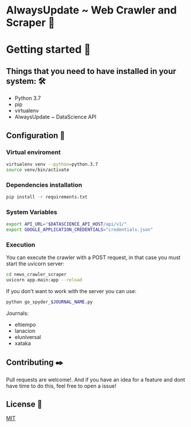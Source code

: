# AlwaysUpdate ~ Web Crawler and Scraper 📰


# Getting started 🚀
## Things that you need to have installed in your system: 🛠️
 * Python 3.7
 * pip
 * virtualenv
 * AlwaysUpdate ~ DataScience API 
 
## Configuration 🔧
### Virtual enviroment
```bash
virtualenv venv --python=python.3.7
source venv/bin/activate
```
### Dependencies installation
```bash
pip install -r requirements.txt
```

### System Variables
```bash
export API_URL="$DATASCIENCE_API_HOST/api/v1/"
export GOOGLE_APPLICATION_CREDENTIALS="credentials.json"
```


### Execution

You can execute the crawler with a POST request, in that case you must start the uvicorn server:
```bash
cd news_crawler_scraper
uvicorn app.main:app --reload 
```

If you don't want to work with the server you can use:
```bash
python go_spyder_$JOURNAL_NAME.py
```

Journals: 
* eltiempo
* lanacion
* eluniversal
* xataka


## Contributing ✒️
Pull requests are welcome!. And if you have an idea for a feature and dont have time to do this, feel free to open a issue!


## License 📄
[MIT](https://choosealicense.com/licenses/mit/)


